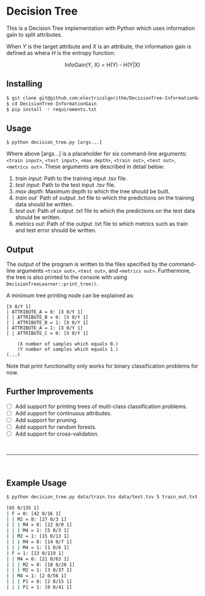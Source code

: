 # Decision Tree
This is a Decision Tree implementation with Python which uses information gain to split attributes.

When $Y$ is the target attribute and $X$ is an attribute, the information gain is defined as whera $H$ is the entropy function:
    
<p style="text-align: center;">InfoGain(Y, X) = H(Y) - H(Y|X)</p>

## Installing
```bash
$ git clone git@github.com:electricalgorithm/DecisionTree-InformationGain.git
$ cd DecisionTree-InformationGain
$ pip install -r requirements.txt
```

## Usage
```
$ python decision_tree.py [args...]
```
Where above [args...] is a placeholder for six command-line arguments: `<train input>`, `<test input>`,
`<max depth>`, `<train out>`, `<test out>`, `<metrics out>`. These arguments are described in detail below:

1. _train input_: Path to the training input .tsv file.
2. _test input_: Path to the test input .tsv file.
3. _max depth_: Maximum depth to which the tree should be built.
4. _train out_` Path of output .txt file to which the predictions on the training data should be written.
5. _test out_: Path of output .txt file to which the predictions on the test data should be written.
6. _metrics out_: Path of the output .txt file to which metrics such as train and test error should be written.

## Output
The output of the program is written to the files specified by the command-line arguments `<train out>`, `<test out>`, and `<metrics out>`. Furthermore,
the tree is also printed to the console with using `DecisionTreeLearner::print_tree()`. 

A minimum tree printing node can be explained as:
```
[X 0/Y 1]
| ATTRIBUTE_A = 0: [X 0/Y 1]
| | ATTRIBUTE_B = 0: [X 0/Y 1]
| | ATTRIBUTE_B = 1: [X 0/Y 1]
| ATTRIBUTE_A = 1: [X 0/Y 1]
| | ATTRIBUTE_C = 0: [X 0/Y 1]

    (X number of samples which equals 0.)
    (Y number of samples which equals 1.)
(...)
```
Note that print functionality only works for binary classification problems for now.

## Further Improvements
- [ ] Add support for printing trees of multi-class classification problems.
- [ ] Add support for continuous attributes.
- [ ] Add support for pruning.
- [ ] Add support for random forests.
- [ ] Add support for cross-validation.

<br>

---

<br>

## Example Usage
```bash
$ python decision_tree.py data/train.tsv data/test.tsv 5 train_out.txt test_out.txt metrics_out.txt

[65 0/135 1]
| F = 0: [42 0/16 1]
| | M2 = 0: [27 0/3 1]
| | | M4 = 0: [22 0/0 1]
| | | M4 = 1: [5 0/3 1]
| | M2 = 1: [15 0/13 1]
| | | M4 = 0: [14 0/7 1]
| | | M4 = 1: [1 0/6 1]
| F = 1: [23 0/119 1]
| | M4 = 0: [21 0/63 1]
| | | M2 = 0: [18 0/26 1]
| | | M2 = 1: [3 0/37 1]
| | M4 = 1: [2 0/56 1]
| | | P1 = 0: [2 0/15 1]
| | | P1 = 1: [0 0/41 1]
```
